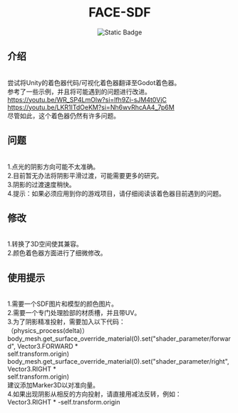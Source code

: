 <h1 align="center">FACE-SDF</h1>

<div align="center">


![Static Badge](https://img.shields.io/badge/gdscript-blue?logo=godotengine&logoColor=white)

</div>

## 介绍

<br>尝试将Unity的着色器代码/可视化着色器翻译至Godot着色器。
<br>参考了一些示例，并且将可能遇到的问题进行改进。
<br>https://youtu.be/WR_SP4LmOlw?si=lfh9Zi-sJM4t0VjC
<br>https://youtu.be/LKR1ITdOeKM?si=Nh6wvRhcAA4_7p6M
<br>尽管如此，这个着色器仍然有许多问题。

## 问题
<br>1.点光的阴影方向可能不太准确。
<br>2.目前暂无办法将阴影平滑过渡，可能需要更多的研究。
<br>3.阴影的过渡速度稍快。
<br>4.提示：如果必须应用到你的游戏项目，请仔细阅读该着色器目前遇到的问题。

## 修改
<br>1.转换了3D空间使其兼容。
<br>2.颜色着色器方面进行了细微修改。

## 使用提示
<br>1.需要一个SDF图片和模型的颜色图片。
<br>2.需要一个专门处理脸部的材质槽，并且带UV。
<br>3.为了阴影精准投射，需要加入以下代码：
<br>（physics_process(delta)）
<br>	body_mesh.get_surface_override_material(0).set("shader_parameter/forward", Vector3.FORWARD *  <br>self.transform.origin)
<br>	body_mesh.get_surface_override_material(0).set("shader_parameter/right", Vector3.RIGHT * <br>self.transform.origin)
<br>    建议添加Marker3D以对准向量。
<br>4.如果出现阴影从相反的方向投射，请直接用减法反转，例如：
<br>    Vector3.RIGHT * -self.transform.origin